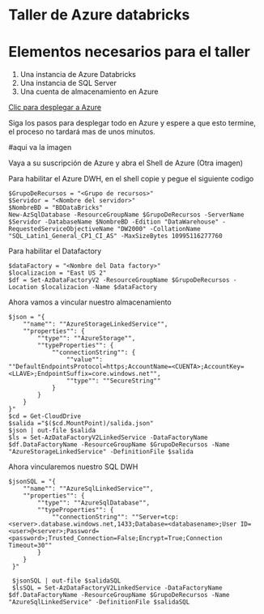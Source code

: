 # Taller de Azure databricks

Elementos necesarios para el taller
===================================
1. Una instancia de Azure Databricks  
2. Una instancia de SQL Server
3. Una cuenta de almacenamiento en Azure

<a href="https://portal.azure.com/#create/Microsoft.Template/uri/https%3A%2F%2Fraw.githubusercontent.com%2Finfoworkers%2Fentrenamiento-data-science%2Fmaster%2Farm%2Fcrear-databricks.json" target="_blank">Clic para desplegar a Azure</a>

Siga los pasos para desplegar todo en Azure y espere a que esto termine, el proceso no tardará mas de unos minutos.

#aqui va la imagen

Vaya a su suscripción de Azure y abra el Shell de Azure (Otra imagen)

Para habilitar el Azure DWH, en el shell copie y pegue el siguiente codigo
```
$GrupoDeRecursos = "<Grupo de recursos>"
$Servidor = "<Nombre del servidor>"
$NombreBD = "BDDataBricks"
New-AzSqlDatabase -ResourceGroupName $GrupoDeRecursos -ServerName $Servidor -DatabaseName $NombreBD -Edition "DataWarehouse" -RequestedServiceObjectiveName "DW2000" -CollationName "SQL_Latin1_General_CP1_CI_AS" -MaxSizeBytes 10995116277760
```
Para habilitar el Datafactory
```
$dataFactory = "<Nombre del Data factory>"
$localizacion = "East US 2"
$df = Set-AzDataFactoryV2 -ResourceGroupName $GrupoDeRecursos -Location $localizacion -Name $dataFactory
```
Ahora vamos a vincular nuestro almacenamiento
```
$json = "{
    ""name"": ""AzureStorageLinkedService"",
    ""properties"": {
        ""type"": ""AzureStorage"",
        ""typeProperties"": {
            ""connectionString"": {
                ""value"": ""DefaultEndpointsProtocol=https;AccountName=<CUENTA>;AccountKey=<LLAVE>;EndpointSuffix=core.windows.net"",
                ""type"": ""SecureString""
            }
        }
    }
}"
$cd = Get-CloudDrive
$salida ="$($cd.MountPoint)/salida.json"
$json | out-file $salida
$ls = Set-AzDataFactoryV2LinkedService -DataFactoryName $df.DataFactoryName -ResourceGroupName $GrupoDeRecursos -Name "AzureStorageLinkedService" -DefinitionFile $salida
```
Ahora vincularemos nuestro SQL DWH
```
$jsonSQL = "{
	""name"": ""AzureSqlLinkedService"",
	""properties"": {
		""type"": ""AzureSqlDatabase"",
		""typeProperties"": {
			""connectionString"": ""Server=tcp:<server>.database.windows.net,1433;Database=<databasename>;User ID=<user>@<server>;Password=<password>;Trusted_Connection=False;Encrypt=True;Connection Timeout=30""
		}
	}
 }"

 $jsonSQL | out-file $salidaSQL
 $lsSQL = Set-AzDataFactoryV2LinkedService -DataFactoryName $df.DataFactoryName -ResourceGroupName $GrupoDeRecursos -Name "AzureSqlLinkedService" -DefinitionFile $salidaSQL
 ```
